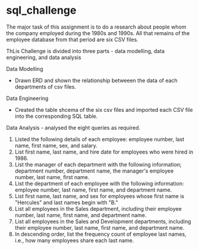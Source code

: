 # sql_challenge


The major task of this assignment is to do a research about people whom the company employed during the 1980s and 1990s. All that remains of the employee database from that period are six CSV files. 

ThLis Challenge is divided into three parts - data modelling, data engineering, and data analysis 

Data Modelling 
- Drawn ERD and shown the relationship betweeen the data of each departments of csv files.

Data Engineering 
- Created the table shcema of the six csv files and imported each CSV file into the corresponding SQL table.

Data Analysis - analysed the eight queries as required. 
1. Listed the following details of each employee: employee number, last name, first name, sex, and salary.
2. List first name, last name, and hire date for employees who were hired in 1986.
3. List the manager of each department with the following information; department number, department name, the manager's employee number, last name, first name.
4. List the department of each employee with the following information: employee number, last name, first name, and department name.
5. List first name, last name, and sex for employees whose first name is "Hercules" and last names begin with "B."
6. List all employees in the Sales department, including their employee number, last name, first name, and department name.
7. List all employees in the Sales and Development departments, including their employee number, last name, first name, and department name.
8. In descending order, list the frequency count of employee last names, i.e., how many employees share each last name.








